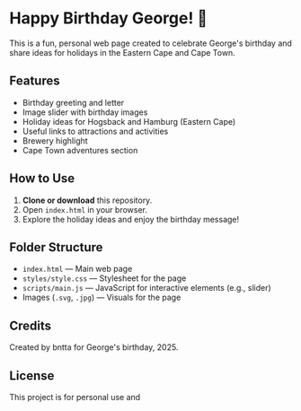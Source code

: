 # Happy Birthday George! 🎉

This is a fun, personal web page created to celebrate George's birthday and share ideas for holidays in the Eastern Cape and Cape Town.

## Features

- Birthday greeting and letter
- Image slider with birthday images
- Holiday ideas for Hogsback and Hamburg (Eastern Cape)
- Useful links to attractions and activities
- Brewery highlight
- Cape Town adventures section

## How to Use

1. **Clone or download** this repository.
2. Open `index.html` in your browser.
3. Explore the holiday ideas and enjoy the birthday message!

## Folder Structure

- `index.html` — Main web page
- `styles/style.css` — Stylesheet for the page
- `scripts/main.js` — JavaScript for interactive elements (e.g., slider)
- Images (`.svg`, `.jpg`) — Visuals for the page

## Credits

Created by bntta for George's birthday, 2025.

## License

This project is for personal use and
